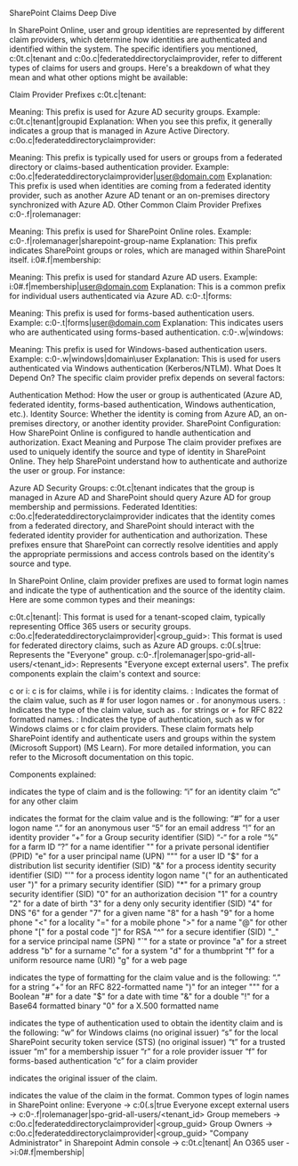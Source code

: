 
SharePoint Claims Deep Dive


In SharePoint Online, user and group identities are represented by different claim providers, which determine how identities are authenticated and identified within the system. The specific identifiers you mentioned, c:0t.c|tenant and c:0o.c|federateddirectoryclaimprovider, refer to different types of claims for users and groups. Here's a breakdown of what they mean and what other options might be available:

Claim Provider Prefixes
c:0t.c|tenant:

Meaning: This prefix is used for Azure AD security groups.
Example: c:0t.c|tenant|groupid
Explanation: When you see this prefix, it generally indicates a group that is managed in Azure Active Directory.
c:0o.c|federateddirectoryclaimprovider:

Meaning: This prefix is typically used for users or groups from a federated directory or claims-based authentication provider.
Example: c:0o.c|federateddirectoryclaimprovider|user@domain.com
Explanation: This prefix is used when identities are coming from a federated identity provider, such as another Azure AD tenant or an on-premises directory synchronized with Azure AD.
Other Common Claim Provider Prefixes
c:0-.f|rolemanager:

Meaning: This prefix is used for SharePoint Online roles.
Example: c:0-.f|rolemanager|sharepoint-group-name
Explanation: This prefix indicates SharePoint groups or roles, which are managed within SharePoint itself.
i:0#.f|membership:

Meaning: This prefix is used for standard Azure AD users.
Example: i:0#.f|membership|user@domain.com
Explanation: This is a common prefix for individual users authenticated via Azure AD.
c:0-.t|forms:

Meaning: This prefix is used for forms-based authentication users.
Example: c:0-.t|forms|user@domain.com
Explanation: This indicates users who are authenticated using forms-based authentication.
c:0-.w|windows:

Meaning: This prefix is used for Windows-based authentication users.
Example: c:0-.w|windows|domain\user
Explanation: This is used for users authenticated via Windows authentication (Kerberos/NTLM).
What Does It Depend On?
The specific claim provider prefix depends on several factors:

Authentication Method: How the user or group is authenticated (Azure AD, federated identity, forms-based authentication, Windows authentication, etc.).
Identity Source: Whether the identity is coming from Azure AD, an on-premises directory, or another identity provider.
SharePoint Configuration: How SharePoint Online is configured to handle authentication and authorization.
Exact Meaning and Purpose
The claim provider prefixes are used to uniquely identify the source and type of identity in SharePoint Online. They help SharePoint understand how to authenticate and authorize the user or group. For instance:

Azure AD Security Groups: c:0t.c|tenant indicates that the group is managed in Azure AD and SharePoint should query Azure AD for group membership and permissions.
Federated Identities: c:0o.c|federateddirectoryclaimprovider indicates that the identity comes from a federated directory, and SharePoint should interact with the federated identity provider for authentication and authorization.
These prefixes ensure that SharePoint can correctly resolve identities and apply the appropriate permissions and access controls based on the identity's source and type.

In SharePoint Online, claim provider prefixes are used to format login names and indicate the type of authentication and the source of the identity claim. Here are some common types and their meanings:

c:0t.c|tenant|<GUID>: This format is used for a tenant-scoped claim, typically representing Office 365 users or security groups.
c:0o.c|federateddirectoryclaimprovider|<group_guid>: This format is used for federated directory claims, such as Azure AD groups.
c:0(.s|true: Represents the "Everyone" group.
c:0-.f|rolemanager|spo-grid-all-users/<tenant_id>: Represents "Everyone except external users".
The prefix components explain the claim's context and source:

c or i: c is for claims, while i is for identity claims.
<ClaimType>: Indicates the format of the claim value, such as # for user logon names or . for anonymous users.
<ClaimValueType>: Indicates the type of the claim value, such as . for strings or + for RFC 822 formatted names.
<AuthMode>: Indicates the type of authentication, such as w for Windows claims or c for claim providers.
These claim formats help SharePoint identify and authenticate users and groups within the system​ (Microsoft Support)​​ (MS Learn)​. For more detailed information, you can refer to the Microsoft documentation on this topic.






Components explained:
<IdentityClaim>

<IdentityClaim> indicates the type of claim and is the following:
“i” for an identity claim
“c” for any other claim
<ClaimType>

<ClaimType> indicates the format for the claim value and is the following:
“#” for a user logon name
“.” for an anonymous user
“5” for an email address
“!” for an identity provider
“+” for a Group security identifier (SID)
“-“ for a role
“%” for a farm ID
“?” for a name identifier
"\" for a private personal identifier (PPID)
"e" for a user principal name (UPN)
""" for a user ID
"$" for a distribution list security identifier (SID)
"&" for a process identity security identifier (SID)
"'" for a process identity logon name
"(" for an authenticated user
")" for a primary security identifier (SID)
"*" for a primary group security identifier (SID)
"0" for an authorization decision
"1" for a country
"2" for a date of birth
"3" for a deny only security identifier (SID)
"4" for DNS
"6" for a gender
"7" for a given name
"8" for a hash
"9" for a home phone
"<" for a locality
"=" for a mobile phone
">" for a name
"@" for other phone
"[" for a postal code
"]" for RSA
"^" for a secure identifier (SID)
"_" for a service principal name (SPN)
"`" for a state or province
"a" for a street address
"b" for a surname
"c" for a system
"d" for a thumbprint
"f" for a uniform resource name (URI)
"g" for a web page
<ClaimValueType>

<ClaimValueType> indicates the type of formatting for the claim value and is the following:
“.” for a string
“+” for an RFC 822-formatted name
")" for an integer
""" for a Boolean
"#" for a date
"$" for a date with time
"&" for a double
"!" for a Base64 formatted binary
"0" for a X.500 formatted name
<AuthMode>

<AuthMode> indicates the type of authentication used to obtain the identity claim and is the following:
“w” for Windows claims (no original issuer)
“s” for the local SharePoint security token service (STS) (no original issuer)
“t” for a trusted issuer
“m” for a membership issuer
“r” for a role provider issuer
“f” for forms-based authentication
“c” for a claim provider
<OriginalIssuer>

<OriginalIssuer> indicates the original issuer of the claim.
<ClaimValueType>

<ClaimValueType> indicates the value of the claim in the <ClaimType> format.
Common types of login names in SharePoint online:
Everyone -> c:0(.s|true
Everyone except external users -> c:0-.f|rolemanager|spo-grid-all-users/<tenant_id>
Group memebers -> c:0o.c|federateddirectoryclaimprovider|<group_guid>
Group Owners -> c:0o.c|federateddirectoryclaimprovider|<group_guid>
"Company Administrator" in Sharepoint Admin console -> c:0t.c|tenant|<UNKNOWN-GUID>
An O365 user ->i:0#.f|membership|<USER-EMAIL>
